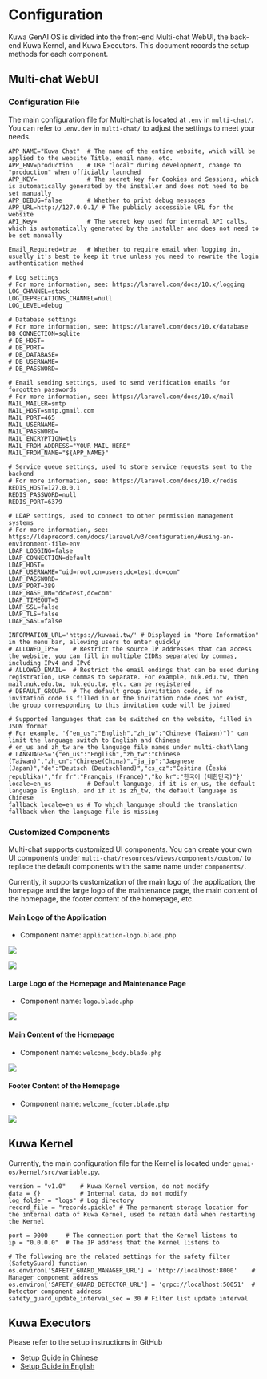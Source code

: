 # Configuration

Kuwa GenAI OS is divided into the front-end Multi-chat WebUI, the back-end Kuwa Kernel, and Kuwa Executors. This document records the setup methods for each component.

## Multi-chat WebUI
### Configuration File

The main configuration file for Multi-chat is located at `.env` in `multi-chat/`. You can refer to `.env.dev` in `multi-chat/` to adjust the settings to meet your needs.

```
APP_NAME="Kuwa Chat"  # The name of the entire website, which will be applied to the website Title, email name, etc.
APP_ENV=production    # Use "local" during development, change to "production" when officially launched
APP_KEY=              # The secret key for Cookies and Sessions, which is automatically generated by the installer and does not need to be set manually
APP_DEBUG=false       # Whether to print debug messages
APP_URL=http://127.0.0.1/ # The publicly accessible URL for the website
API_Key=              # The secret key used for internal API calls, which is automatically generated by the installer and does not need to be set manually

Email_Required=true   # Whether to require email when logging in, usually it's best to keep it true unless you need to rewrite the login authentication method

# Log settings
# For more information, see: https://laravel.com/docs/10.x/logging
LOG_CHANNEL=stack
LOG_DEPRECATIONS_CHANNEL=null
LOG_LEVEL=debug

# Database settings
# For more information, see: https://laravel.com/docs/10.x/database
DB_CONNECTION=sqlite
# DB_HOST=
# DB_PORT=
# DB_DATABASE=
# DB_USERNAME=
# DB_PASSWORD=

# Email sending settings, used to send verification emails for forgotten passwords
# For more information, see: https://laravel.com/docs/10.x/mail
MAIL_MAILER=smtp
MAIL_HOST=smtp.gmail.com
MAIL_PORT=465
MAIL_USERNAME=
MAIL_PASSWORD=
MAIL_ENCRYPTION=tls
MAIL_FROM_ADDRESS="YOUR MAIL HERE"
MAIL_FROM_NAME="${APP_NAME}"

# Service queue settings, used to store service requests sent to the backend
# For more information, see: https://laravel.com/docs/10.x/redis
REDIS_HOST=127.0.0.1
REDIS_PASSWORD=null
REDIS_PORT=6379

# LDAP settings, used to connect to other permission management systems
# For more information, see: https://ldaprecord.com/docs/laravel/v3/configuration/#using-an-environment-file-env
LDAP_LOGGING=false
LDAP_CONNECTION=default
LDAP_HOST=
LDAP_USERNAME="uid=root,cn=users,dc=test,dc=com"
LDAP_PASSWORD=
LDAP_PORT=389
LDAP_BASE_DN="dc=test,dc=com"
LDAP_TIMEOUT=5
LDAP_SSL=false
LDAP_TLS=false
LDAP_SASL=false

INFORMATION_URL='https://kuwaai.tw/' # Displayed in "More Information" in the menu bar, allowing users to enter quickly
# ALLOWED_IPS=    # Restrict the source IP addresses that can access the website, you can fill in multiple CIDRs separated by commas, including IPv4 and IPv6
# ALLOWED_EMAIL=  # Restrict the email endings that can be used during registration, use commas to separate. For example, nuk.edu.tw, then mail.nuk.edu.tw, nuk.edu.tw, etc. can be registered
# DEFAULT_GROUP=  # The default group invitation code, if no invitation code is filled in or the invitation code does not exist, the group corresponding to this invitation code will be joined

# Supported languages that can be switched on the website, filled in JSON format
# For example, '{"en_us":"English","zh_tw":"Chinese (Taiwan)"}' can limit the language switch to English and Chinese
# en_us and zh_tw are the language file names under multi-chat\lang
# LANGUAGES='{"en_us":"English","zh_tw":"Chinese (Taiwan)","zh_cn":"Chinese(China)","ja_jp":"Japanese (Japan)","de":"Deutsch (Deutschland)","cs_cz":"Čeština (Česká republika)","fr_fr":"Français (France)","ko_kr":"한국어 (대한민국)"}'
locale=en_us          # Default language, if it is en_us, the default language is English, and if it is zh_tw, the default language is Chinese
fallback_locale=en_us # To which language should the translation fallback when the language file is missing
```

### Customized Components
Multi-chat supports customized UI components. You can create your own UI components under `multi-chat/resources/views/components/custom/` to replace the default components with the same name under `components/`.

Currently, it supports customization of the main logo of the application, the homepage and the large logo of the maintenance page, the main content of the homepage, the footer content of the homepage, etc.

#### Main Logo of the Application
- Component name: `application-logo.blade.php`

![](./img/app-logo-1-zh-356fea558bc5a49f00a9df478b9e1571.png)

![](./img/app-logo-2-zh-e1865f0117e2b25d151153f7349fdbc1.png)

#### Large Logo of the Homepage and Maintenance Page
- Component name: `logo.blade.php`  

![](./img/logo-zh-51413939ea2b071f83910cea54b1c608.png)

#### Main Content of the Homepage
- Component name: `welcome_body.blade.php`

![](./img/welcome-body-zh-ac34a0eb54fad6e5c682792fc44991a6.png)

#### Footer Content of the Homepage
- Component name: `welcome_footer.blade.php`

![](./img/welcome-footer-zh-310bb3644ca609c871efaf0c165173d2.png)

## Kuwa Kernel
Currently, the main configuration file for the Kernel is located under `genai-os/kernel/src/variable.py`.

```
version = "v1.0"    # Kuwa Kernel version, do not modify
data = {}           # Internal data, do not modify
log_folder = "logs" # Log directory
record_file = "records.pickle" # The permanent storage location for the internal data of Kuwa Kernel, used to retain data when restarting the Kernel

port = 9000     # The connection port that the Kernel listens to
ip = "0.0.0.0"  # The IP address that the Kernel listens to

# The following are the related settings for the safety filter (SafetyGuard) function
os.environ['SAFETY_GUARD_MANAGER_URL'] = 'http://localhost:8000'    # Manager component address
os.environ['SAFETY_GUARD_DETECTOR_URL'] = 'grpc://localhost:50051'  # Detector component address
safety_guard_update_interval_sec = 30 # Filter list update interval
```

## Kuwa Executors
Please refer to the setup instructions in GitHub
- [Setup Guide in Chinese](https://github.com/kuwaai/kuwa-aios/blob/main/src/executor/README_TW.md)
- [Setup Guide in English](https://github.com/kuwaai/kuwa-aios/tree/main/src/executor#readme)
